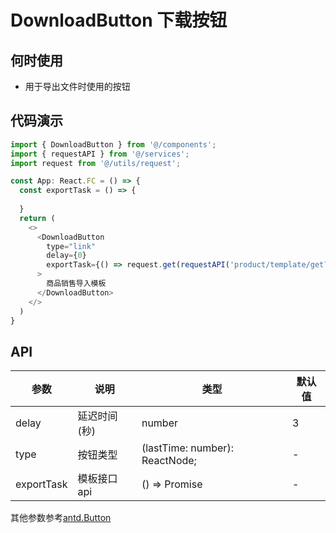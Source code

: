 # DownloadButton 下载按钮

## 何时使用
- 用于导出文件时使用的按钮

## 代码演示

```js
import { DownloadButton } from '@/components';
import { requestAPI } from '@/services';
import request from '@/utils/request';

const App: React.FC = () => {
  const exportTask = () => {
    
  }
  return (
    <>
      <DownloadButton
        type="link"
        delay={0}
        exportTask={() => request.get(requestAPI('product/template/get?type=2'))}
      >
        商品销售导入模板
      </DownloadButton>
    </>
  )
}
```

## API

| 参数 | 说明 | 类型 | 默认值 |
| --- | --- | --- | --- |
| delay | 延迟时间(秒) | number | 3 |
| type | 按钮类型 | (lastTime: number): ReactNode; | - |
| exportTask | 模板接口api | ()  => Promise | - |

其他参数参考[antd.Button](https://ant.design/components/button-cn/#API)
